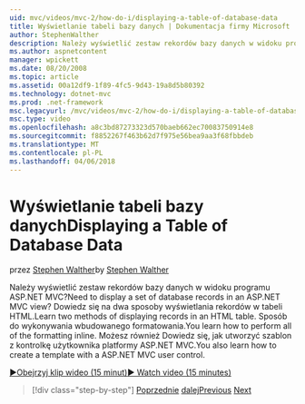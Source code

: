 ```yaml
---
uid: mvc/videos/mvc-2/how-do-i/displaying-a-table-of-database-data
title: Wyświetlanie tabeli bazy danych | Dokumentacja firmy Microsoft
author: StephenWalther
description: Należy wyświetlić zestaw rekordów bazy danych w widoku programu ASP.NET MVC? Dowiedz się na dwa sposoby wyświetlania rekordów w tabeli HTML. Możesz dowiedzieć się, jak wykonać całą t...
ms.author: aspnetcontent
manager: wpickett
ms.date: 08/20/2008
ms.topic: article
ms.assetid: 00a12df9-1f89-4fc5-9d43-19a8d5b80392
ms.technology: dotnet-mvc
ms.prod: .net-framework
msc.legacyurl: /mvc/videos/mvc-2/how-do-i/displaying-a-table-of-database-data
msc.type: video
ms.openlocfilehash: a8c3bd87273323d570baeb662ec70083750914e8
ms.sourcegitcommit: f8852267f463b62d7f975e56bea9aa3f68fbbdeb
ms.translationtype: MT
ms.contentlocale: pl-PL
ms.lasthandoff: 04/06/2018
---
```

<a name="displaying-a-table-of-database-data"></a><span data-ttu-id="a9b14-105">Wyświetlanie tabeli bazy danych</span><span class="sxs-lookup"><span data-stu-id="a9b14-105">Displaying a Table of Database Data</span></span>
====================
<span data-ttu-id="a9b14-106">przez [Stephen Walther](https://github.com/StephenWalther)</span><span class="sxs-lookup"><span data-stu-id="a9b14-106">by [Stephen Walther](https://github.com/StephenWalther)</span></span>

<span data-ttu-id="a9b14-107">Należy wyświetlić zestaw rekordów bazy danych w widoku programu ASP.NET MVC?</span><span class="sxs-lookup"><span data-stu-id="a9b14-107">Need to display a set of database records in an ASP.NET MVC view?</span></span> <span data-ttu-id="a9b14-108">Dowiedz się na dwa sposoby wyświetlania rekordów w tabeli HTML.</span><span class="sxs-lookup"><span data-stu-id="a9b14-108">Learn two methods of displaying records in an HTML table.</span></span> <span data-ttu-id="a9b14-109">Sposób do wykonywania wbudowanego formatowania.</span><span class="sxs-lookup"><span data-stu-id="a9b14-109">You learn how to perform all of the formatting inline.</span></span> <span data-ttu-id="a9b14-110">Możesz również Dowiedz się, jak utworzyć szablon z kontrolkę użytkownika platformy ASP.NET MVC.</span><span class="sxs-lookup"><span data-stu-id="a9b14-110">You also learn how to create a template with a ASP.NET MVC user control.</span></span>

[<span data-ttu-id="a9b14-111">&#9654;Obejrzyj klip wideo (15 minut)</span><span class="sxs-lookup"><span data-stu-id="a9b14-111">&#9654; Watch video (15 minutes)</span></span>](https://channel9.msdn.com/Blogs/ASP-NET-Site-Videos/displaying-a-table-of-database-data)

> [!div class="step-by-step"]
> <span data-ttu-id="a9b14-112">[Poprzednie](creating-model-classes-with-linq-to-sql.md)
> [dalej](what-is-aspnet-mvc-80-minute-technical-video-for-developers-building-nerddinner.md)</span><span class="sxs-lookup"><span data-stu-id="a9b14-112">[Previous](creating-model-classes-with-linq-to-sql.md)
[Next](what-is-aspnet-mvc-80-minute-technical-video-for-developers-building-nerddinner.md)</span></span>
